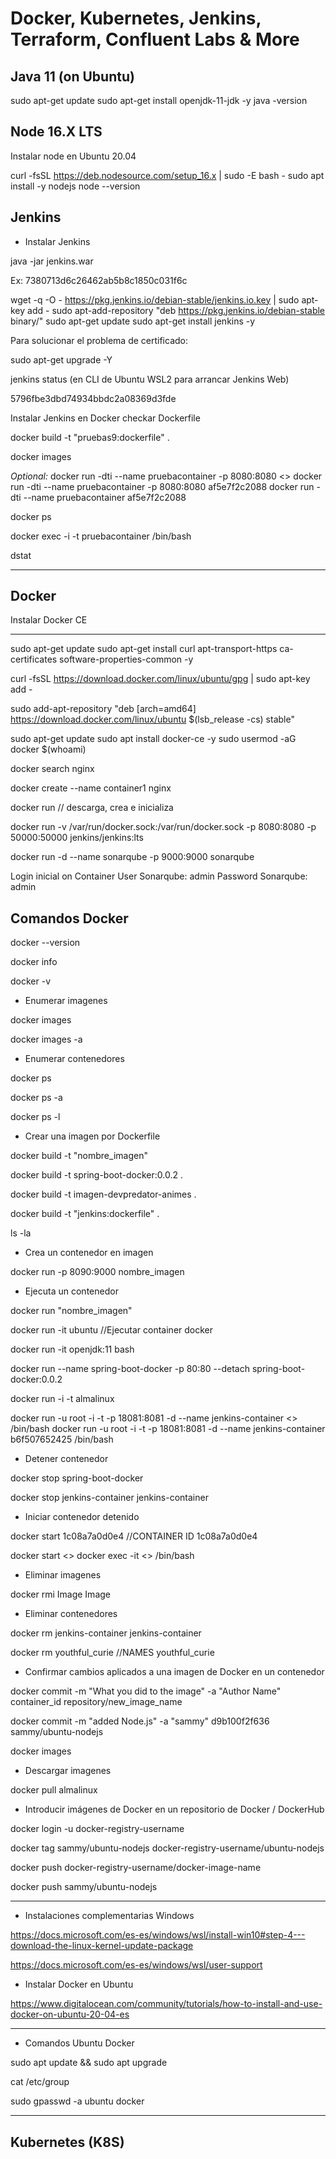 # Docker, Kubernetes, Jenkins, Terraform, Confluent Labs & More

## Java 11 (on Ubuntu)

sudo apt-get update
sudo apt-get install openjdk-11-jdk -y
java -version

## Node 16.X LTS

Instalar node en Ubuntu 20.04

curl -fsSL https://deb.nodesource.com/setup_16.x | sudo -E bash -
sudo apt install -y nodejs
node --version

## Jenkins

- Instalar Jenkins

java -jar jenkins.war

Ex: 7380713d6c26462ab5b8c1850c031f6c

wget -q -O - https://pkg.jenkins.io/debian-stable/jenkins.io.key | sudo apt-key add -
sudo apt-add-repository "deb https://pkg.jenkins.io/debian-stable binary/"
sudo apt-get update
sudo apt-get install jenkins -y

Para solucionar el problema de certificado:

sudo apt-get upgrade -Y

jenkins status (en CLI de Ubuntu WSL2 para arrancar Jenkins Web)

5796fbe3dbd74934bbdc2a08369d3fde

Instalar Jenkins en Docker checkar Dockerfile

docker build -t "pruebas9:dockerfile" .

docker images

*Optional:*
docker run -dti --name pruebacontainer -p 8080:8080 <<imageID>>
docker run -dti --name pruebacontainer -p 8080:8080 af5e7f2c2088
docker run -dti --name pruebacontainer af5e7f2c2088

docker ps

docker exec -i -t pruebacontainer /bin/bash

dstat

--------------------------------------

## Docker

Instalar Docker CE
********************************************************************************************
sudo apt-get update
sudo apt-get install curl apt-transport-https ca-certificates software-properties-common -y

curl -fsSL https://download.docker.com/linux/ubuntu/gpg | sudo apt-key add -

sudo add-apt-repository "deb [arch=amd64] https://download.docker.com/linux/ubuntu $(lsb_release -cs) stable"

sudo apt-get update
sudo apt install docker-ce -y
sudo usermod -aG docker $(whoami)

docker search nginx

docker create --name container1 nginx

docker run // descarga, crea e inicializa

docker run -v /var/run/docker.sock:/var/run/docker.sock -p 8080:8080 -p 50000:50000 jenkins/jenkins:lts

docker run -d --name sonarqube -p 9000:9000 sonarqube

Login inicial on Container
User Sonarqube: admin
Password Sonarqube: admin

## Comandos Docker

docker --version

docker info

docker -v

- Enumerar imagenes

docker images

docker images -a

- Enumerar contenedores

docker ps

docker ps -a

docker ps -l

- Crear una imagen por Dockerfile

docker build -t "nombre_imagen"

docker build -t spring-boot-docker:0.0.2 .

docker build -t imagen-devpredator-animes .

docker build -t "jenkins:dockerfile" .

ls -la

- Crea un contenedor en imagen

docker run -p 8090:9000 nombre_imagen

- Ejecuta un contenedor

docker run "nombre_imagen"

docker run -it ubuntu //Ejecutar container docker

docker run -it openjdk:11 bash

docker run --name spring-boot-docker -p 80:80 --detach spring-boot-docker:0.0.2

docker run -i -t almalinux

docker run -u root -i -t -p 18081:8081 -d --name jenkins-container <<imageId>> /bin/bash
docker run -u root -i -t -p 18081:8081 -d --name jenkins-container b6f507652425 /bin/bash

- Detener contenedor

docker stop spring-boot-docker

docker stop jenkins-container jenkins-container

- Iniciar contenedor detenido

docker start 1c08a7a0d0e4 //CONTAINER ID 1c08a7a0d0e4

docker start <<containerId>>
docker exec -it <<containerId>> /bin/bash

- Eliminar imagenes

docker rmi Image Image

- Eliminar contenedores

docker rm jenkins-container jenkins-container

docker rm youthful_curie //NAMES youthful_curie

- Confirmar cambios aplicados a una imagen de Docker en un contenedor

docker commit -m "What you did to the image" -a "Author Name" container_id repository/new_image_name

docker commit -m "added Node.js" -a "sammy" d9b100f2f636 sammy/ubuntu-nodejs

docker images

- Descargar imagenes

docker pull almalinux

- Introducir imágenes de Docker en un repositorio de Docker / DockerHub

docker login -u docker-registry-username

docker tag sammy/ubuntu-nodejs docker-registry-username/ubuntu-nodejs

docker push docker-registry-username/docker-image-name

docker push sammy/ubuntu-nodejs

-------------------------------

- Instalaciones complementarias Windows

https://docs.microsoft.com/es-es/windows/wsl/install-win10#step-4---download-the-linux-kernel-update-package

https://docs.microsoft.com/es-es/windows/wsl/user-support

- Instalar Docker en Ubuntu

https://www.digitalocean.com/community/tutorials/how-to-install-and-use-docker-on-ubuntu-20-04-es

--------------------------------

- Comandos Ubuntu Docker

sudo apt update && sudo apt upgrade

cat /etc/group

sudo gpasswd -a ubuntu docker

---------------------------------

## Kubernetes (K8S)

